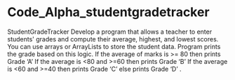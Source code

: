 # Code_Alpha_studentgradetracker
StudentGradeTracker Develop a program that allows a teacher to enter students' grades and compute their average, highest, and lowest scores. You can use arrays or ArrayLists to store the student data.
 Program prints the grade based on this logic.
If the average of marks is >= 80 then prints Grade ‘A’
If the average is <80 and >=60 then prints Grade ‘B’
If the average is <60 and >=40 then prints Grade ‘C’
else prints Grade ‘D’ .

